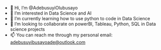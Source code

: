 - 👋 Hi, I’m @AdebusuyiOlubusayo
- 👀 I’m interested in Data Science and AI
- 🌱 I’m currently learning how to use python to code in Data Science
- 💞️ I’m looking to collaborate on powerBI, Tableau, Python, SQL in Data science projects
- 📫 You can reach me through my personal email: adebusuyibusayoade@outlook.com

<!---
AdebusuyiOlubusayo/AdebusuyiOlubusayo is a ✨ special ✨ repository because its `README.md` (this file) appears on your GitHub profile.
You can click the Preview link to take a look at your changes.
--->

